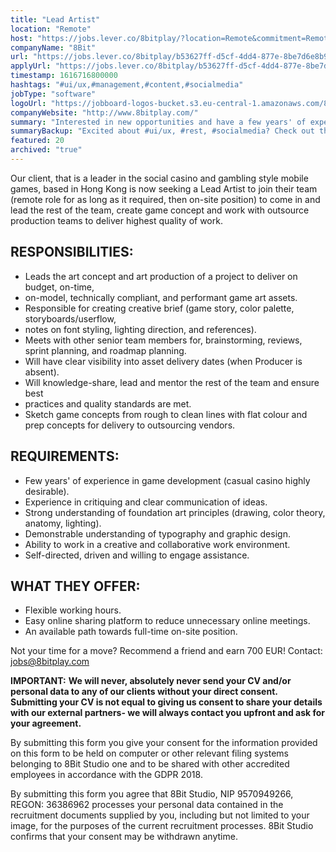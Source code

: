 ```yaml
---
title: "Lead Artist"
location: "Remote"
host: "https://jobs.lever.co/8bitplay/?location=Remote&commitment=Remote"
companyName: "8Bit"
url: "https://jobs.lever.co/8bitplay/b53627ff-d5cf-4dd4-877e-8be7d6e8b9c4"
applyUrl: "https://jobs.lever.co/8bitplay/b53627ff-d5cf-4dd4-877e-8be7d6e8b9c4/apply"
timestamp: 1616716800000
hashtags: "#ui/ux,#management,#content,#socialmedia"
jobType: "software"
logoUrl: "https://jobboard-logos-bucket.s3.eu-central-1.amazonaws.com/8bit"
companyWebsite: "http://www.8bitplay.com/"
summary: "Interested in new opportunities and have a few years' of experience in game development? 8Bit has a job opening for a Lead Artist."
summaryBackup: "Excited about #ui/ux, #rest, #socialmedia? Check out this job post!"
featured: 20
archived: "true"
---
```


Our client, that is a leader in the social casino and gambling style mobile games, based in Hong Kong is now seeking a Lead Artist to join their team (remote role for as long as it required, then on-site position) to come in and lead the rest of the team, create game concept and work with outsource production teams to deliver highest quality of work. 

## RESPONSIBILITIES:

*   Leads the art concept and art production of a project to deliver on budget, on-time,
*   on-model, technically compliant, and performant game art assets.
*   Responsible for creating creative brief (game story, color palette, storyboards/userflow,
*   notes on font styling, lighting direction, and references).
*   Meets with other senior team members for, brainstorming, reviews, sprint planning, and roadmap planning.
*   Will have clear visibility into asset delivery dates (when Producer is absent). 
*   Will knowledge-share, lead and mentor the rest of the team and ensure best
*   practices and quality standards are met.
*   Sketch game concepts from rough to clean lines with flat colour and prep concepts for delivery to outsourcing vendors. 

## REQUIREMENTS:

*   Few years' of experience in game development (casual casino highly desirable).
*   Experience in critiquing and clear communication of ideas.
*   Strong understanding of foundation art principles (drawing, color theory, anatomy, lighting). 
*   Demonstrable understanding of typography and graphic design. 
*   Ability to work in a creative and collaborative work environment. 
*   Self-directed, driven and willing to engage assistance. 

## WHAT THEY OFFER:

*   Flexible working hours.
*   Easy online sharing platform to reduce unnecessary online meetings.
*   An available path towards full-time on-site position.

Not your time for a move? Recommend a friend and earn 700 EUR! Contact: jobs@8bitplay.com

**IMPORTANT:** **We will never, absolutely never send your CV and/or personal data to any of our clients without your direct consent. Submitting your CV is not equal to giving us consent to share your details with our external partners- we will always contact you upfront and ask for your agreement.**

By submitting this form you give your consent for the information provided on this form to be held on computer or other relevant filing systems belonging to 8Bit Studio one and to be shared with other accredited employees in accordance with the GDPR 2018.

By submitting this form you agree that 8Bit Studio, NIP 9570949266, REGON: 36386962 processes your personal data contained in the recruitment documents supplied by you, including but not limited to your image, for the purposes of the current recruitment processes. 8Bit Studio confirms that your consent may be withdrawn anytime.
